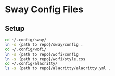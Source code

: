 # Sway Config Files

## Setup
```bash
cd ~/.config/sway/
ln -s {path to repo}/sway/config . 
cd ~/.config/wofi/
ln -s {path to repo}/wofi/config
ln -s {path to repo}/wofi/style.css
cd ~/.config/alacritty/
ls -s {path to repo}/alacritty/alacritty.yml .
```

